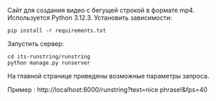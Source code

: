 Сайт для создания видео с бегущей строкой в формате mp4.
Используется Python 3.12.3. Установить зависимости:
```shell
pip install -r requirements.txt
```
Запустить сервер:
```shell
cd its-runstring/runstring
python manage.py runserver
```
На главной странице приведены возможные параметры запроса.

Пример : http://localhost:8000/runstring?text=nice phrase!&fps=40